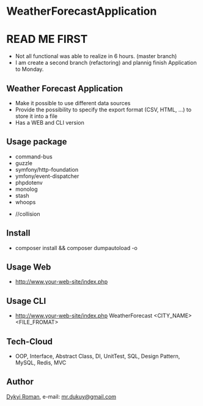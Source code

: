 # WeatherForecastApplication

# READ ME FIRST
+ Not all functional was able to realize in 6 hours. (master branch)
+ I am create a second branch (refactoring) and plannig finish Application to Monday.

## Weather Forecast Application
+ Make it possible to use different data sources
+ Provide the possibility to specify the export format (CSV, HTML, ...) to store it into a file 
+ Has a WEB and CLI version 

## Usage package
+ command-bus
+ guzzle
+ symfony/http-foundation
+ ymfony/event-dispatcher
+ phpdotenv
+ monolog
+ stash
+ whoops
- //collision

## Install
+ composer install && composer dumpautoload -o

## Usage Web
+ http://www.your-web-site/index.php

## Usage CLI
+ http://www.your-web-site/index.php WeatherForecast <CITY_NAME> <FILE_FROMAT>

## Tech-Cloud 
+ OOP, Interface, Abstract Class, DI, UnitTest, SQL, Design Pattern, MySQL, Redis, MVC 

## Author
[Dykyi Roman](https://www.linkedin.com/in/roman-dykyi-43428543/), e-mail: [mr.dukuy@gmail.com](mailto:mr.dukuy@gmail.com)

